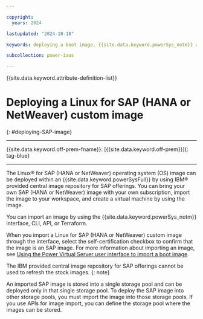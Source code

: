 ```yaml
---

copyright:
  years: 2024

lastupdated: "2024-10-18"

keywords: deploying a boot image, {{site.data.keyword.powerSys_notm}} as a service, private cloud, how-to

subcollection: power-iaas

---
```


{{site.data.keyword.attribute-definition-list}}

# Deploying a Linux for SAP (HANA or NetWeaver) custom image
{: #deploying-SAP-image}

---



{{site.data.keyword.off-prem-fname}}: [{{site.data.keyword.off-prem}}]{: tag-blue}



---

The Linux&reg; for SAP (HANA or NetWeaver) operating system (OS) image can be deployed within an {{site.data.keyword.powerSysFull}} by using IBM&reg; provided central image repository for SAP offerings. You can bring your own SAP (HANA or NetWeaver) image with your own subscription, import the image to your workspace, and create a virtual machine by using the image.


You can import an image by using the {{site.data.keyword.powerSys_notm}} interface, CLI, API, or Terraform.

When you import a Linux for SAP (HANA or NetWeaver) custom image through the interface, select the self-certification checkbox to confirm that the image is an SAP image. For more information about importing an image, see [Using the Power Virtual Server user interface to import a boot image](/docs/power-iaas?topic=power-iaas-importing-boot-image#console-import-image).



The IBM provided central image repository for SAP offerings cannot be used to refresh the stock images.
{: note}

An imported SAP image is stored into a single storage pool and can be deployed only in that single storage pool. To deploy the SAP image into other storage pools, you must import the image into those storage pools. If you use APIs for image import, you can define the storage pool where the images can be stored.
